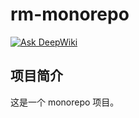 # rm-monorepo

[![Ask DeepWiki](https://deepwiki.com/badge.svg)](https://deepwiki.com/ruan-cat/rm-monorepo)

## 项目简介

这是一个 monorepo 项目。